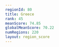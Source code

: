 ```yaml
---
regionId: 80
title: Greece
rank: 45
meanScore: 74.85
globalMeanScore: 70.22
numRegions: 220
layout: region_score
---
```

